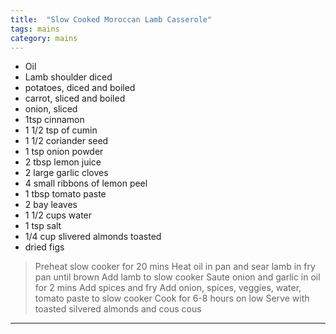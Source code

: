 ```yaml
---
title:  "Slow Cooked Moroccan Lamb Casserole"
tags: mains
category: mains
---
```


* Oil
* Lamb shoulder diced
* potatoes, diced and boiled
* carrot, sliced and boiled
* onion, sliced 
* 1tsp cinnamon
* 1 1/2 tsp of cumin 
* 1 1/2 coriander seed
* 1 tsp onion powder
* 2 tbsp lemon juice
* 2 large garlic cloves
* 4 small ribbons of lemon peel 
* 1 tbsp tomato paste
* 2 bay leaves
* 1 1/2 cups water 
* 1 tsp salt
* 1/4 cup slivered almonds toasted 
* dried figs 


> Preheat slow cooker for 20 mins
> Heat oil in pan and sear lamb in fry pan until brown
> Add lamb to slow cooker 
> Saute onion and garlic in oil for 2 mins 
> Add spices and fry
> Add onion, spices, veggies, water, tomato paste to slow cooker
> Cook for 6-8 hours on low 
> Serve with toasted silvered almonds and cous cous 

---
